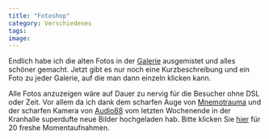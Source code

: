 ```yaml
---
title: "Fotoshop"
category: Verschiedenes
tags: 
image: 
---
```


Endlich habe ich die alten Fotos in der [Galerie](http://www.misantropolis.de/bilder) ausgemistet und alles schöner gemacht. Jetzt gibt es nur noch eine Kurzbeschreibung und ein Foto zu jeder Galerie, auf die man dann einzeln klicken kann.  

  

Alle Fotos anzuzeigen wäre auf Dauer zu nervig für die Besucher ohne DSL oder Zeit. Vor allem da ich dank dem scharfen Auge von [Mnemotrauma](http://www.mnemotrauma.de) und der scharfen Kamera von [Audio88](http://www.audio88.de) vom letzten Wochenende in der Kranhalle superdufte neue Bilder hochgeladen hab. Bitte klicken Sie [hier](http://www.misantropolis.de/bilder) für 20 freshe Momentaufnahmen.